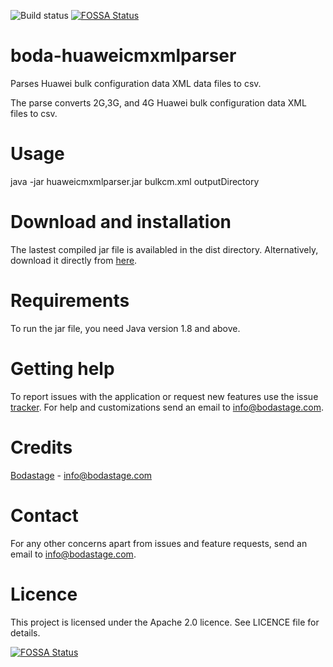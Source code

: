 ![Build status](https://travis-ci.org/bodastage/boda-huaweicmxmlparser.svg?branch=master)
[![FOSSA Status](https://app.fossa.io/api/projects/git%2Bgithub.com%2Fbodastage%2Fboda-huaweicmxmlparser.svg?type=shield)](https://app.fossa.io/projects/git%2Bgithub.com%2Fbodastage%2Fboda-huaweicmxmlparser?ref=badge_shield)

# boda-huaweicmxmlparser
Parses Huawei bulk configuration data XML data files to csv. 

The parse converts 2G,3G, and 4G Huawei bulk configuration data XML files to csv.

# Usage
java -jar  huaweicmxmlparser.jar bulkcm.xml outputDirectory

# Download and installation
The lastest compiled jar file is availabled in the dist directory. Alternatively, download it directly from [here](https://github.com/bodastage/boda-huaweicmxmlparser/raw/master/dist/boda-huaweicmxmlparser.jar).

# Requirements
To run the jar file, you need Java version 1.8 and above.

# Getting help
To report issues with the application or request new features use the issue [tracker](https://github.com/bodastage/boda-huaweicmxmlparser/issues). For help and customizations send an email to info@bodastage.com.

# Credits
[Bodastage](http://www.bodastage.com) - info@bodastage.com

# Contact
For any other concerns apart from issues and feature requests, send an email to info@bodastage.com.

# Licence
This project is licensed under the Apache 2.0 licence.  See LICENCE file for details.


[![FOSSA Status](https://app.fossa.io/api/projects/git%2Bgithub.com%2Fbodastage%2Fboda-huaweicmxmlparser.svg?type=large)](https://app.fossa.io/projects/git%2Bgithub.com%2Fbodastage%2Fboda-huaweicmxmlparser?ref=badge_large)